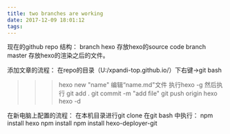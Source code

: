 ```yaml
---
title: two branches are working
date: 2017-12-09 18:01:12
tags:
---
```

现在的github repo 结构：
branch hexo  存放hexo的source code
branch master 存放hexo的渲染之后的文件。

添加文章的流程：
在repo的目录（U:/xpandi-top.github.io/）下右键->git bash
>>> hexo new "name"
编辑“name.md"文件
执行hexo -g
然后执行
git add .
git commit -m "add file"
git push origin hexo
hexo -d

在新电脑上配置的流程：
在本机目录进行git clone
在git bash 中执行：
npm install hexo
npm install
npm install hexo-deployer-git

